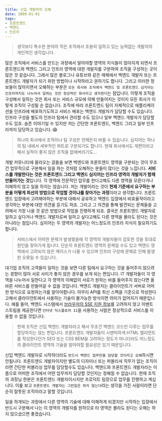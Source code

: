 ```yaml
---
title: 신입 개발자의 오해
date: 2099-01-01
tags:
- 프론트엔드
- 백엔드
- 인프라
---
```


> 생각보다 특수한 분야의 작은 조직에서 조용히 일하고 있는 능력없는 개발자의 개인적인 생각입니다.

많은 조직에서 서비스를 만드는 과정에서 알아야할 영역의 지식들이 많아지게 되면서 프론트엔드와 백엔드 그리고 인프라 영역에 대한 개발자를 구분하여 조직을 구성하는 곳이 많은 것 같습니다. 그래서 많은 블로그나 유튜브와 같은 매체에서 백엔드 개발자 또는 프론트엔드 개발자가 되기 위한 방법이나 시작하라고 권하기도 합니다. 그리고 이러한 정보들이 많아지면서 오해하는 부분은 `모든 회사와 조직에서 백엔드 및 프론트엔드 심지어는 인프라까지도 나누어서 일하는 것만 정상적인 회사라고 생각한다`는 점입니다. 이렇게 조직을 구성해서 일하는 것은 회사 또는 서비스 규모에 의해 만들어지는 것이지 모든 회사가 이렇게 조직이 구성될 순 없습니다. 조직에 따라 프론트엔드 팀이 자체적으로 애플리케이션을 인프라에 배포하기도하고 서비스 배포는 백엔드 개발자가 담당할 수도 있습니다. 인프라 구성을 별도의 인프라 팀에서 관리할 수도 있으나 일부 백엔드 개발자가 담당할수도 있죠. 슬픈 이야기일 수 있지만 저는 간단한 프론트엔드, 백엔드 그리고 일부 인프라까지 담당하고 있습니다. 😱

> 하나의 회사에서 조직이나 팀 구성은 언제든지 바뀔 수 있습니다. 심지어는 하나의 팀 내에서 세부적인 파트로 구분되기도 합니다. 현재 회사에서도 개편이라고 해서 실적이 좋지 않은 조직을 없애버리기도...

개발 커뮤니티에 올라오는 글들을 보면 백엔드와 프론트엔드 영역을 구분되는 것이 무조건 업무적으로 구분해서 일을 하는 것처럼 오해하는 분들이 많다는 것을 느낍니다. **서비스를 개발한다는 것은 프론트엔드 그리고 백엔드 심지어는 인프라 영역의 개발자가 함께 만들어가는 것**입니다. 각 영역에 전문적인 업무를 한다고해도 다른 영역을 모른다거나 이해하지 않고 일을 하지는 않습니다. 저는 개발이라는 것이 **현재 기준에서 요구하는 부분을 어떻게 최선의 방법으로 작업할 것이냐를 찾아가는 과정**이라고 생각합니다. 프론트엔드 입장에서 고려해야하는 부분에 대해서 공유하고 백엔드 입장에서 비효율적이라고 생각하는 부분에 대한 의견을 듣기도 하죠. 그리고 그 의견을 통해 발견되는 문제들을 고려해서 가장 나을 것 같은 방법으로 작업을 진행하게 되죠. 결국은 프론트엔드 개발자로 일하고 싶다거나 백엔드 개발자로써 일하고 싶다고해도 다른 영역을 몰라도 된다는 것은 아니라는 점입니다. 심지어는 두 영역의 개발자는 어느정도의 인프라 지식이 필요하기도 합니다.

> 서비스에서 어떠한 문제가 발생했을때 각 영역의 개발자들이 검토한 것을 토대로 원인을 찾아가게 됩니다. 단순히 프론트엔드 영역의 문제일 수도 있고 백엔드 영역에서 고려되지 않은 케이스가 나올 수 있으며 인프라 구성에 문제로 인해 발생한 오류일 수 있습니다.

대기업 조직의 고객들이 일하는 것을 보면 다른 팀에서 요구하는 것을 들어주지 않으려는 경향이 많아 서로 사이가 좋지 않은 경우를 보게 되는 편입니다. IT 개발자들이 각 영역을 나누어서 일한다고 각 영역의 이해없이 서로가 원하는 바를 들어주지 않는다면 올바른 서비스를 만들어갈 수 없을 것입니다. 백엔드 개발자는 클라이언트가 서버로 어떠한 방식으로 요청하는가를 알아야합니다. 아무리 API를 최신 스펙을 기준으로 작성한다고해서 클라이언트에서 사용하는 기술이 불가능한 방식이면 의미가 없어지기 때문입니다. 예를 들어, 백엔드 시스템에서 [브라우저의 SSE 지원 정보](https://caniuse.com/eventsource)를 고려하지 않고 이벤트 스트림을 제공한다면 `인터넷 익스플로러 11`을 사용하는 사람은 정상적으로 서비스를 이용할 수 없을 것입니다.

> 현재 조직은 신입 백엔드 개발자라고 해서 무조건 백엔드 코드만 다루는 업무를 할당하지는 않는 편입니다. 프론트엔드 개발자들이 시맨틱하게 HTML 엘리먼트를 작성한다던가 SEO 또는 CSS BEM을 고려하는 정도가 아니더라도 어느정도의 클라이언트 영역의 기술을 알아야할 필요성은 있기 때문입니다.

신입 백엔드 개발자로 시작하더라도 `반드시 백엔드 업무만을 담당할 것이라고 오해`하시면 안됩니다. 프론트엔드 개발자이지만 별도의 디자이너 또는 퍼블리셔 직무가 없는 조직이라면 간단한 퍼블리싱 업무를 담당할수도 있습니다. 백엔드와 프론트엔드 개발자라는 이름으로 어떠한 조직에서 어떤 업무까지 담당할 것인지는 정해질 수 없습니다. 현재 조직의 과장님 한분은 프론트엔드 개발자이시지만 프로덕트 팀장으로 업무를 진행하고 계십니다. 이를 보고 `프론트엔드 개발자는 그런일은 하지 않는다`라는 생각을 가진 사람이라면 단순히 잘못된 조직이라고 말할 것입니다.

일을 하게되는 과정에서 다른 영역의 기술에 대해 이해하게 되겠지만 시작하는 입장에서 반드시 구분해서 나는 이 영역의 개발자를 원하므로 타 영역은 몰라도 된다는 오해는 하지 않으셨으면 좋겠습니다.